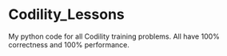 # Codility_Lessons
My python code for all Codility training problems. All have 100% correctness and 100% performance.

